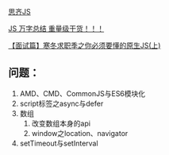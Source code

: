 [思齐JS](https://github.com/ChellyAI/note/tree/master/JavaScript)

[JS 万字总结 重量级干货！！！](https://juejin.cn/post/6844904136161361933#heading-26)

[【面试篇】寒冬求职季之你必须要懂的原生JS(上)](https://juejin.cn/post/6844903815053852685#heading-3)





## 问题：

1. AMD、CMD、CommonJS与ES6模块化
2. script标签之async与defer
3. 数组
   1. 改变数组本身的api
   2. window之location、navigator
4. setTimeout与setInterval
